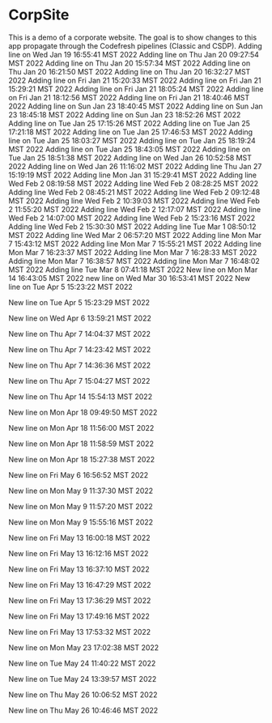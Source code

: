 # CorpSite

This is a demo of a corporate website. The goal is to show changes to this app propagate through the Codefresh pipelines (Classic and CSDP).
Adding line on Wed Jan 19 16:55:41 MST 2022
Adding line on Thu Jan 20 09:27:54 MST 2022
Adding line on Thu Jan 20 15:57:34 MST 2022
Adding line on Thu Jan 20 16:21:50 MST 2022
Adding line on Thu Jan 20 16:32:27 MST 2022
Adding line on Fri Jan 21 15:20:33 MST 2022
Adding line on Fri Jan 21 15:29:21 MST 2022
Adding line on Fri Jan 21 18:05:24 MST 2022
Adding line on Fri Jan 21 18:12:56 MST 2022
Adding line on Fri Jan 21 18:40:46 MST 2022
Adding line on Sun Jan 23 18:40:45 MST 2022
Adding line on Sun Jan 23 18:45:18 MST 2022
Adding line on Sun Jan 23 18:52:26 MST 2022
Adding line on Tue Jan 25 17:15:26 MST 2022
Adding line on Tue Jan 25 17:21:18 MST 2022
Adding line on Tue Jan 25 17:46:53 MST 2022
Adding line on Tue Jan 25 18:03:27 MST 2022
Adding line on Tue Jan 25 18:19:24 MST 2022
Adding line on Tue Jan 25 18:43:05 MST 2022
Adding line on Tue Jan 25 18:51:38 MST 2022
Adding line on Wed Jan 26 10:52:58 MST 2022
Adding line on Wed Jan 26 11:16:02 MST 2022
Adding line Thu Jan 27 15:19:19 MST 2022
Adding line Mon Jan 31 15:29:41 MST 2022
Adding line Wed Feb  2 08:19:58 MST 2022
Adding line Wed Feb  2 08:28:25 MST 2022
Adding line Wed Feb  2 08:45:21 MST 2022
Adding line Wed Feb  2 09:12:48 MST 2022
Adding line Wed Feb  2 10:39:03 MST 2022
Adding line Wed Feb  2 11:55:20 MST 2022
Adding line Wed Feb  2 12:17:07 MST 2022
Adding line Wed Feb  2 14:07:00 MST 2022
Adding line Wed Feb  2 15:23:16 MST 2022
Adding line Wed Feb  2 15:30:30 MST 2022
Adding line Tue Mar  1 08:50:12 MST 2022
Adding line Wed Mar  2 06:57:20 MST 2022
Adding line Mon Mar  7 15:43:12 MST 2022
Adding line Mon Mar  7 15:55:21 MST 2022
Adding line Mon Mar  7 16:23:37 MST 2022
Adding line Mon Mar  7 16:28:33 MST 2022
Adding line Mon Mar  7 16:38:57 MST 2022
Adding line Mon Mar  7 16:48:02 MST 2022
Adding line Tue Mar  8 07:41:18 MST 2022
New line on Mon Mar 14 16:43:05 MST 2022
new line on Wed Mar 30 16:53:41 MST 2022
New line on Tue Apr  5 15:23:22 MST 2022

New line on Tue Apr  5 15:23:29 MST 2022

New line on Wed Apr  6 13:59:21 MST 2022

New line on Thu Apr  7 14:04:37 MST 2022

New line on Thu Apr  7 14:23:42 MST 2022

New line on Thu Apr  7 14:36:36 MST 2022

New line on Thu Apr  7 15:04:27 MST 2022

New line on Thu Apr 14 15:54:13 MST 2022

New line on Mon Apr 18 09:49:50 MST 2022

New line on Mon Apr 18 11:56:00 MST 2022

New line on Mon Apr 18 11:58:59 MST 2022

New line on Mon Apr 18 15:27:38 MST 2022

New line on Fri May  6 16:56:52 MST 2022

New line on Mon May  9 11:37:30 MST 2022

New line on Mon May  9 11:57:20 MST 2022

New line on Mon May  9 15:55:16 MST 2022

New line on Fri May 13 16:00:18 MST 2022

New line on Fri May 13 16:12:16 MST 2022

New line on Fri May 13 16:37:10 MST 2022

New line on Fri May 13 16:47:29 MST 2022

New line on Fri May 13 17:36:29 MST 2022

New line on Fri May 13 17:49:16 MST 2022

New line on Fri May 13 17:53:32 MST 2022

New line on Mon May 23 17:02:38 MST 2022

New line on Tue May 24 11:40:22 MST 2022

New line on Tue May 24 13:39:57 MST 2022

New line on Thu May 26 10:06:52 MST 2022

New line on Thu May 26 10:46:46 MST 2022

